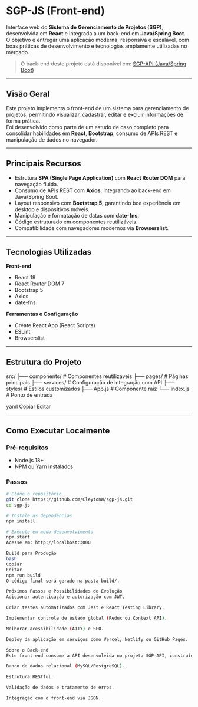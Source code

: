 # SGP-JS (Front-end)

Interface web do **Sistema de Gerenciamento de Projetos (SGP)**, desenvolvida em **React** e integrada a um back-end em **Java/Spring Boot**.  
O objetivo é entregar uma aplicação moderna, responsiva e escalável, com boas práticas de desenvolvimento e tecnologias amplamente utilizadas no mercado.

> O back-end deste projeto está disponível em: [SGP-API (Java/Spring Boot)](https://github.com/CleytonW/sgp-api)

---

## Visão Geral

Este projeto implementa o front-end de um sistema para gerenciamento de projetos, permitindo visualizar, cadastrar, editar e excluir informações de forma prática.  
Foi desenvolvido como parte de um estudo de caso completo para consolidar habilidades em **React**, **Bootstrap**, consumo de APIs REST e manipulação de dados no navegador.

---

## Principais Recursos

- Estrutura **SPA (Single Page Application)** com **React Router DOM** para navegação fluida.
- Consumo de APIs REST com **Axios**, integrando ao back-end em Java/Spring Boot.
- Layout responsivo com **Bootstrap 5**, garantindo boa experiência em desktop e dispositivos móveis.
- Manipulação e formatação de datas com **date-fns**.
- Código estruturado em componentes reutilizáveis.
- Compatibilidade com navegadores modernos via **Browserslist**.

---

## Tecnologias Utilizadas

**Front-end**
- React 19
- React Router DOM 7
- Bootstrap 5
- Axios
- date-fns

**Ferramentas e Configuração**
- Create React App (React Scripts)
- ESLint
- Browserslist

---

## Estrutura do Projeto

src/
├── components/ # Componentes reutilizáveis
├── pages/ # Páginas principais
├── services/ # Configuração de integração com API
├── styles/ # Estilos customizados
├── App.js # Componente raiz
└── index.js # Ponto de entrada

yaml
Copiar
Editar

---

## Como Executar Localmente

### Pré-requisitos
- Node.js 18+  
- NPM ou Yarn instalados

### Passos
```bash
# Clone o repositório
git clone https://github.com/CleytonW/sgp-js.git
cd sgp-js

# Instale as dependências
npm install

# Execute em modo desenvolvimento
npm start
Acesse em: http://localhost:3000

Build para Produção
bash
Copiar
Editar
npm run build
O código final será gerado na pasta build/.

Próximos Passos e Possibilidades de Evolução
Adicionar autenticação e autorização com JWT.

Criar testes automatizados com Jest e React Testing Library.

Implementar controle de estado global (Redux ou Context API).

Melhorar acessibilidade (A11Y) e SEO.

Deploy da aplicação em serviços como Vercel, Netlify ou GitHub Pages.

Sobre o Back-end
Este front-end consome a API desenvolvida no projeto SGP-API, construída em Java 17 + Spring Boot, com:

Banco de dados relacional (MySQL/PostgreSQL).

Estrutura RESTful.

Validação de dados e tratamento de erros.

Integração com o front-end via JSON.